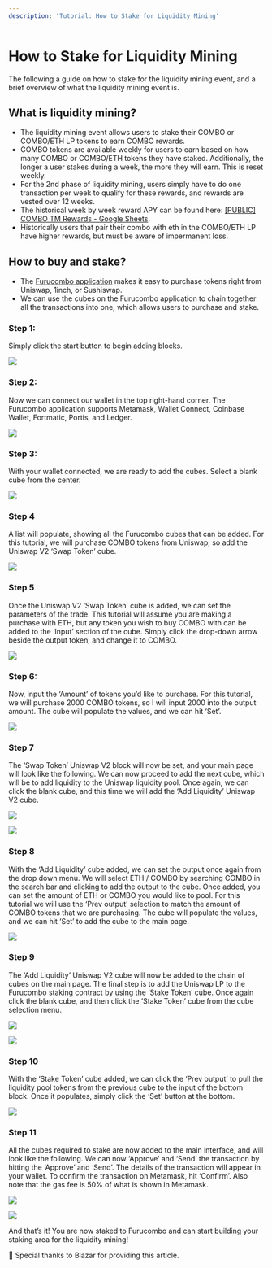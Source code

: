 ```yaml
---
description: 'Tutorial: How to Stake for Liquidity Mining'
---
```


# How to Stake for Liquidity Mining

The following a guide on how to stake for the liquidity mining event, and a brief overview of what the liquidity mining event is.

## **What is liquidity mining?**

* The liquidity mining event allows users to stake their COMBO or COMBO/ETH LP tokens to earn COMBO rewards.
* COMBO tokens are available weekly for users to earn based on how many COMBO or COMBO/ETH tokens they have staked. Additionally, the longer a user stakes during a week, the more they will earn. This is reset weekly.
* For the 2nd phase of liquidity mining, users simply have to do one transaction per week to qualify for these rewards, and rewards are vested over 12 weeks.
* The historical week by week reward APY can be found here: [\[PUBLIC\] COMBO TM Rewards - Google Sheets](https://go.furucombo.app/snapshot).
* Historically users that pair their combo with eth in the COMBO/ETH LP have higher rewards, but must be aware of impermanent loss.

## **How to buy and stake?**

* The [Furucombo application](https://furucombo.app/) makes it easy to purchase tokens right from Uniswap, 1inch, or Sushiswap.
* We can use the cubes on the Furucombo application to chain together all the transactions into one, which allows users to purchase and stake.

### **Step 1:** 

Simply click the start button to begin adding blocks.

![](../../.gitbook/assets/b8443ec8c0f35836b32546d54351c5df4b64af06_2_1380x802.png)

### **Step 2:** 

Now we can connect our wallet in the top right-hand corner. The Furucombo application supports Metamask, Wallet Connect, Coinbase Wallet, Fortmatic, Portis, and Ledger.

![](../../.gitbook/assets/285dd08aa442135ae7cc6c4afd1520f97ba0716f_2_1380x672.png)

### **Step 3:** 

With your wallet connected, we are ready to add the cubes. Select a blank cube from the center.

![](../../.gitbook/assets/cab282acd49459912231399bceb5834f40f32658_2_1380x674.png)

### **Step 4**

A list will populate, showing all the Furucombo cubes that can be added. For this tutorial, we will purchase COMBO tokens from Uniswap, so add the Uniswap V2 ‘Swap Token’ cube.

![](../../.gitbook/assets/d12ddb5d76b617611483f2898a3a114e86795227_2_1380x672.png)

### **Step 5**

Once the Uniswap V2 ‘Swap Token’ cube is added, we can set the parameters of the trade. This tutorial will assume you are making a purchase with ETH, but any token you wish to buy COMBO with can be added to the ‘Input’ section of the cube. Simply click the drop-down arrow beside the output token, and change it to COMBO.

![](../../.gitbook/assets/c32483f10a8f370d0550a2cd70c49f890b973a05_2_1380x672.png)

### **Step 6:** 

Now, input the ‘Amount’ of tokens you’d like to purchase. For this tutorial, we will purchase 2000 COMBO tokens, so I will input 2000 into the output amount. The cube will populate the values, and we can hit ‘Set’.

![](../../.gitbook/assets/4f8abae819570b7d7d8b2a41be08da255c948b2a_2_1380x670.png)

### Step 7

The ‘Swap Token’ Uniswap V2 block will now be set, and your main page will look like the following. We can now proceed to add the next cube, which will be to add liquidity to the Uniswap liquidity pool. Once again, we can click the blank cube, and this time we will add the ‘Add Liquidity’ Uniswap V2 cube.

![](../../.gitbook/assets/e41f43672930746c4274f5806671950f0a21526b_2_1380x672.png)

![](../../.gitbook/assets/7931c2e29e1f7120e8dbb444223a912feb8f54da_2_1380x664%20%281%29.png)

### Step 8

With the ‘Add Liquidity’ cube added, we can set the output once again from the drop down menu. We will select ETH / COMBO by searching COMBO in the search bar and clicking to add the output to the cube. Once added, you can set the amount of ETH or COMBO you would like to pool. For this tutorial we will use the ‘Prev output’ selection to match the amount of COMBO tokens that we are purchasing. The cube will populate the values, and we can hit ‘Set’ to add the cube to the main page.

![](../../.gitbook/assets/edca2cea3388cbdce6a8a3697053b09ad264e47d_2_1380x668.png)

### Step 9

The ‘Add Liquidity’ Uniswap V2 cube will now be added to the chain of cubes on the main page. The final step is to add the Uniswap LP to the Furucombo staking contract by using the ‘Stake Token’ cube. Once again click the blank cube, and then click the ‘Stake Token’ cube from the cube selection menu.

![](../../.gitbook/assets/a981270bd3d53b4dddcb272d7996c9ed8a75086f_2_1380x662.png)

![](../../.gitbook/assets/86e0efa03d4bbdadb969f3bfa2b8d2ecb0a0c80b_2_1380x668.png)

### Step 10

With the ‘Stake Token’ cube added, we can click the ‘Prev output’ to pull the liquidity pool tokens from the previous cube to the input of the bottom block. Once it populates, simply click the ‘Set’ button at the bottom.

![](../../.gitbook/assets/0ab422620bf4880c278e747ba9920ea3c03a2ada_2_1380x672.png)

### Step 11

All the cubes required to stake are now added to the main interface, and will look like the following. We can now ‘Approve’ and ‘Send’ the transaction by hitting the ‘Approve’ and ‘Send’. The details of the transaction will appear in your wallet. To confirm the transaction on Metamask, hit ‘Confirm’. Also note that the gas fee is 50% of what is shown in Metamask.

![](../../.gitbook/assets/b593fecbfbee7f75c09e71043df841ebae05c2b0_2_1380x672.png)

![](../../.gitbook/assets/650a47427539bb7490b373ab921339bea467d9f0.png)

And that’s it! You are now staked to Furucombo and can start building your staking area for the liquidity mining!

🧊 Special thanks to Blazar for providing this article.

